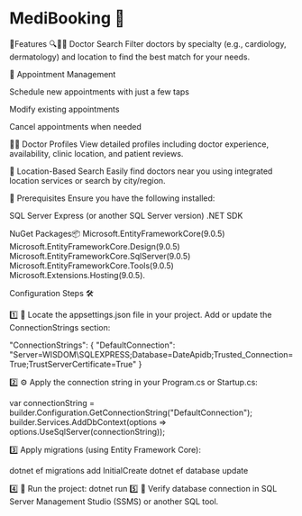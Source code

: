 # MediBooking 🏥

🧬Features
🔍👨‍⚕️ Doctor Search
Filter doctors by specialty (e.g., cardiology, dermatology) and location to find the best match for your needs.

📅 Appointment Management

Schedule new appointments with just a few taps

Modify existing appointments

Cancel appointments when needed

👨‍⚕️ Doctor Profiles
View detailed profiles including doctor experience, availability, clinic location, and patient reviews.

📍 Location-Based Search
Easily find doctors near you using integrated location services or search by city/region.

📌 Prerequisites Ensure you have the following installed:

SQL Server Express (or another SQL Server version) .NET SDK

NuGet Packages📦
Microsoft.EntityFrameworkCore(9.0.5) Microsoft.EntityFrameworkCore.Design(9.0.5) Microsoft.EntityFrameworkCore.SqlServer(9.0.5) Microsoft.EntityFrameworkCore.Tools(9.0.5) Microsoft.Extensions.Hosting(9.0.5).

Configuration Steps 🛠️

1️⃣ 📂 Locate the appsettings.json file in your project. Add or update the ConnectionStrings section:

"ConnectionStrings": { "DefaultConnection": "Server=WISDOM\SQLEXPRESS;Database=DateApidb;Trusted_Connection=True;TrustServerCertificate=True" }

2️⃣ ⚙️ Apply the connection string in your Program.cs or Startup.cs:

var connectionString = builder.Configuration.GetConnectionString("DefaultConnection"); builder.Services.AddDbContext(options => options.UseSqlServer(connectionString));

3️⃣ Apply migrations (using Entity Framework Core):

  dotnet ef migrations add InitialCreate
  dotnet ef database update 
  
4️⃣ 🚀 Run the project:
         dotnet run
5️⃣ 💾 Verify database connection in SQL Server Management Studio (SSMS) or another SQL tool.

